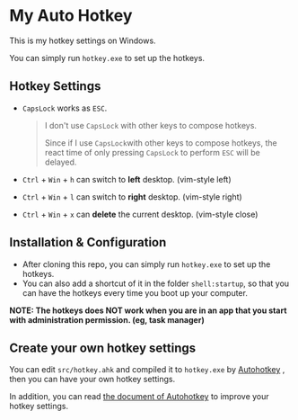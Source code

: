 # My Auto Hotkey

This is my hotkey settings on Windows.

You can simply run `hotkey.exe` to set up the hotkeys.

## Hotkey Settings

- `CapsLock` works as `ESC`.

  > I don't use `CapsLock` with other keys to compose hotkeys.
  >
  > Since if I use `CapsLock`with other keys to compose hotkeys, the react time of only pressing `CapsLock` to perform `ESC` will be delayed.

- `Ctrl` + `Win` + `h` can switch to **left** desktop. (vim-style left)

- `Ctrl` + `Win` + `l` can switch to **right** desktop. (vim-style right)

- `Ctrl` + `Win` + `x` can **delete** the current desktop. (vim-style close)

## Installation & Configuration

- After cloning this repo, you can simply run `hotkey.exe` to set up the hotkeys.
- You can also add a shortcut of it in the folder `shell:startup`, so that you can have the hotkeys every time you boot up your computer.

**NOTE: The hotkeys does NOT work when you are in an app that you start with administration permission. (eg, task manager)**

## Create your own hotkey settings

You can edit `src/hotkey.ahk` and compiled it to `hotkey.exe` by  [Autohotkey](https://autohotkey.com/) , then you can have your own hotkey settings.

In addition, you can read [the document of Autohotkey](https://autohotkey.com/docs/AutoHotkey.htm) to improve your hotkey settings.